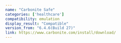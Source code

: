 ```yaml
---
name: "Carbonite Safe"
categories: ['healthcare']
compatibility: emulation
display_result: "Compatible"
version_from: "6.4.6(Build 27)"
link: https://www.carbonite.com/install/download/
---
```


